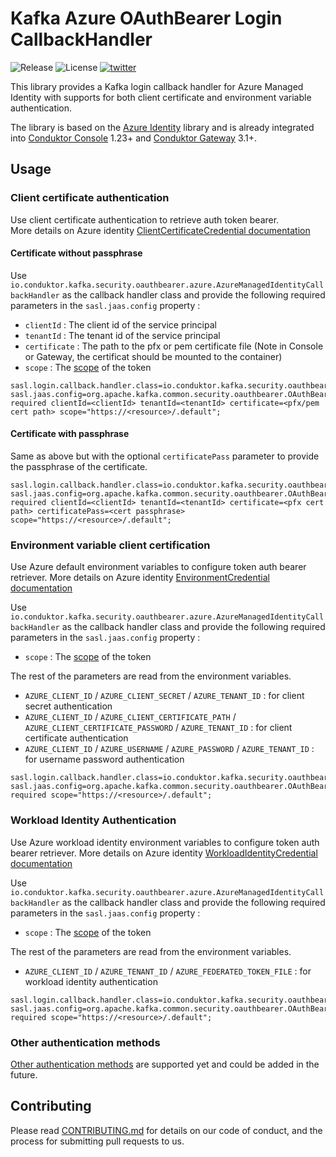 # Kafka Azure OAuthBearer Login CallbackHandler

![Release](https://img.shields.io/github/v/release/conduktor/azure-kafka-oauthbearer?sort=semver&logo=github)
![License](https://img.shields.io/github/license/conduktor/azure-kafka-oauthbearer)
[![twitter](https://img.shields.io/twitter/follow/getconduktor.svg?style=social)](https://twitter.com/getconduktor)

This library provides a Kafka login callback handler for Azure Managed Identity with supports for both client certificate and environment variable authentication.

The library is based on the [Azure Identity]() library and is already integrated into [Conduktor Console](https://hub.docker.com/r/conduktor/conduktor-console) 1.23+ and [Conduktor Gateway](https://hub.docker.com/r/conduktor/conduktor-gateway) 3.1+.

## Usage

### Client certificate authentication

Use client certificate authentication to retrieve auth token bearer.   
More details on Azure identity [ClientCertificateCredential documentation](https://learn.microsoft.com/en-us/java/api/com.azure.identity.clientcertificatecredential?view=azure-java-stable)

#### Certificate without passphrase
Use `io.conduktor.kafka.security.oauthbearer.azure.AzureManagedIdentityCallbackHandler` as the callback handler class and provide
the following required parameters in the `sasl.jaas.config` property : 
- `clientId` : The client id of the service principal
- `tenantId` : The tenant id of the service principal
- `certificate` : The path to the pfx or pem certificate file (Note in Console or Gateway, the certificat should be mounted to the container)
- `scope` : The [scope](https://learn.microsoft.com/en-us/entra/identity-platform/scopes-oidc#the-default-scope) of the token
```properties
sasl.login.callback.handler.class=io.conduktor.kafka.security.oauthbearer.azure.AzureManagedIdentityCallbackHandler
sasl.jaas.config=org.apache.kafka.common.security.oauthbearer.OAuthBearerLoginModule required clientId=<clientId> tenantId=<tenantId> certificate=<pfx/pem cert path> scope="https://<resource>/.default";
```

#### Certificate with passphrase
Same as above but with the optional `certificatePass` parameter to provide the passphrase of the certificate.
```properties
sasl.login.callback.handler.class=io.conduktor.kafka.security.oauthbearer.azure.AzureManagedIdentityCallbackHandler
sasl.jaas.config=org.apache.kafka.common.security.oauthbearer.OAuthBearerLoginModule required clientId=<clientId> tenantId=<tenantId> certificate=<pfx cert path> certificatePass=<cert passphrase> scope="https://<resource>/.default";
```

### Environment variable client certification

Use Azure default environment variables to configure token auth bearer retriever.
More details on Azure identity [EnvironmentCredential documentation](https://learn.microsoft.com/en-us/java/api/com.azure.identity.environmentcredential?view=azure-java-stable)

Use `io.conduktor.kafka.security.oauthbearer.azure.AzureManagedIdentityCallbackHandler` as the callback handler class and provide
the following required parameters in the `sasl.jaas.config` property :
- `scope` : The [scope](https://learn.microsoft.com/en-us/entra/identity-platform/scopes-oidc#the-default-scope) of the token

The rest of the parameters are read from the environment variables.
- `AZURE_CLIENT_ID` / `AZURE_CLIENT_SECRET` / `AZURE_TENANT_ID` : for client secret authentication
- `AZURE_CLIENT_ID` / `AZURE_CLIENT_CERTIFICATE_PATH` / `AZURE_CLIENT_CERTIFICATE_PASSWORD` / `AZURE_TENANT_ID` : for client certificate authentication
- `AZURE_CLIENT_ID` / `AZURE_USERNAME` / `AZURE_PASSWORD` / `AZURE_TENANT_ID` : for username password authentication


```properties
sasl.login.callback.handler.class=io.conduktor.kafka.security.oauthbearer.azure.AzureManagedIdentityCallbackHandler
sasl.jaas.config=org.apache.kafka.common.security.oauthbearer.OAuthBearerLoginModule required scope="https://<resource>/.default";
```

### Workload Identity Authentication

Use Azure workload identity environment variables to configure token auth bearer retriever.
More details on Azure identity [WorkloadIdentityCredential documentation](https://learn.microsoft.com/en-us/java/api/com.azure.identity.workloadidentitycredential?view=azure-java-stable)

Use `io.conduktor.kafka.security.oauthbearer.azure.AzureManagedIdentityCallbackHandler` as the callback handler class and provide
the following required parameters in the `sasl.jaas.config` property :
- `scope` : The [scope](https://learn.microsoft.com/en-us/entra/identity-platform/scopes-oidc#the-default-scope) of the token

The rest of the parameters are read from the environment variables.
- `AZURE_CLIENT_ID` / `AZURE_TENANT_ID` / `AZURE_FEDERATED_TOKEN_FILE` : for workload identity authentication


```properties
sasl.login.callback.handler.class=io.conduktor.kafka.security.oauthbearer.azure.AzureManagedIdentityCallbackHandler
sasl.jaas.config=org.apache.kafka.common.security.oauthbearer.OAuthBearerLoginModule required scope="https://<resource>/.default";
```

### Other authentication methods
[Other authentication methods](https://learn.microsoft.com/en-us/java/api/com.azure.identity.defaultazurecredential?view=azure-java-stable) are supported yet and could be added in the future.

## Contributing

Please read [CONTRIBUTING.md](CONTRIBUTING.md) for details on our code of conduct, and the process for submitting pull requests to us.
